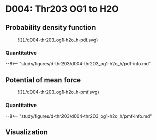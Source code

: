 # D004: Thr203 OG1 to H2O

## Probability density function

<figure markdown>
![](./d004-thr203_og1-h2o_h-pdf.svg)
</figure>

### Quantitative

--8<-- "study/figures/d-thr203/d004-thr203_og1-h2o_h/pdf-info.md"

## Potential of mean force

<figure markdown>
![](./d004-thr203_og1-h2o_h-pmf.svg)
</figure>

### Quantitative

--8<-- "study/figures/d-thr203/d004-thr203_og1-h2o_h/pmf-info.md"

## Visualization

<div id="reduced-view" class="mol-container"></div>
<script>
document.addEventListener('DOMContentLoaded', (event) => {
    const viewer = molstar.Viewer.create('reduced-view', {
        layoutIsExpanded: false,
        layoutShowControls: false,
        layoutShowRemoteState: false,
        layoutShowSequence: true,
        layoutShowLog: false,
        layoutShowLeftPanel: false,
        viewportShowExpand: true,
        viewportShowSelectionMode: true,
        viewportShowAnimation: false,
        pdbProvider: 'rcsb',
    }).then(viewer => {
        // viewer.loadStructureFromUrl("/analysis/005-rogfp-glh-md/data/traj/frame_106403.pdb", "pdb");
        viewer.loadSnapshotFromUrl("/misc/002-molstar-states/reduced-example.molj", "molj");
    });
});
</script>
